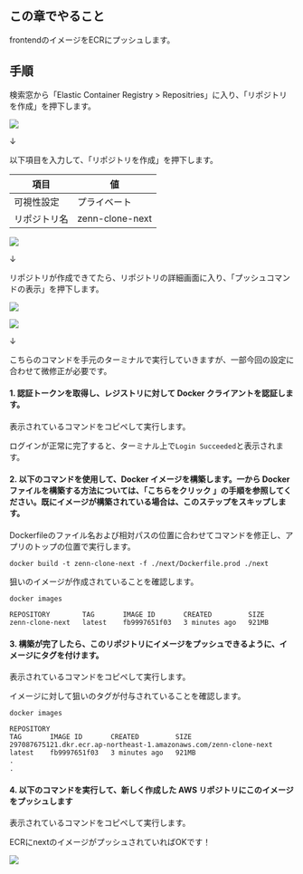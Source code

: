 ## この章でやること

frontendのイメージをECRにプッシュします。

## 手順

検索窓から「Elastic Container Registry > Repositries」に入り、「リポジトリを作成」を押下します。

![](https://storage.googleapis.com/zenn-user-upload/bc2f332ce08b-20230528.png)

↓

以下項目を入力して、「リポジトリを作成」を押下します。

|項目|値|
|---|---|
|可視性設定|プライベート|
|リポジトリ名|zenn-clone-next|

![](https://storage.googleapis.com/zenn-user-upload/e3abc2f70a96-20230528.png)

↓

リポジトリが作成できてたら、リポジトリの詳細画面に入り、「プッシュコマンドの表示」を押下します。

![](https://storage.googleapis.com/zenn-user-upload/b8c32d9f79d6-20230528.png)

![](https://storage.googleapis.com/zenn-user-upload/2e4251e1c317-20230528.png)

↓

こちらのコマンドを手元のターミナルで実行していきますが、一部今回の設定に合わせて微修正が必要です。

#### 1. 認証トークンを取得し、レジストリに対して Docker クライアントを認証します。

表示されているコマンドをコピペして実行します。

ログインが正常に完了すると、ターミナル上で`Login Succeeded`と表示されます。

#### 2. 以下のコマンドを使用して、Docker イメージを構築します。一から Docker ファイルを構築する方法については、「こちらをクリック 」の手順を参照してください。既にイメージが構築されている場合は、このステップをスキップします。

Dockerfileのファイル名および相対パスの位置に合わせてコマンドを修正し、アプリのトップの位置で実行します。

```sh:ホストOS(./)
docker build -t zenn-clone-next -f ./next/Dockerfile.prod ./next
```

狙いのイメージが作成されていることを確認します。

```sh:ホストOS
docker images
```

```
REPOSITORY        TAG       IMAGE ID       CREATED         SIZE
zenn-clone-next   latest    fb9997651f03   3 minutes ago   921MB
```

#### 3. 構築が完了したら、このリポジトリにイメージをプッシュできるように、イメージにタグを付けます。

表示されているコマンドをコピペして実行します。

イメージに対して狙いのタグが付与されていることを確認します。

```sh:ホストOS
docker images
```

```
REPOSITORY                                                           TAG       IMAGE ID       CREATED         SIZE
297087675121.dkr.ecr.ap-northeast-1.amazonaws.com/zenn-clone-next   latest    fb9997651f03   3 minutes ago   921MB
.
.
```

#### 4. 以下のコマンドを実行して、新しく作成した AWS リポジトリにこのイメージをプッシュします

表示されているコマンドをコピペして実行します。

ECRにnextのイメージがプッシュされていればOKです！

![](https://storage.googleapis.com/zenn-user-upload/8cc7a579e5a5-20230528.png)
